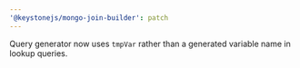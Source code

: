 ```yaml
---
'@keystonejs/mongo-join-builder': patch
---
```


Query generator now uses `tmpVar` rather than a generated variable name in lookup queries.
